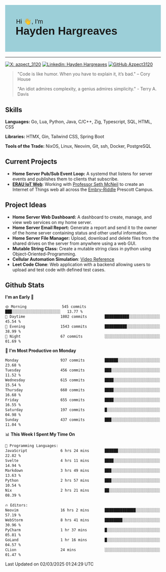 ![Hayden Hargreaves](https://github.com/Azpect3120/Azpect3120/blob/master/download.png?raw=true)

<hr>

[![X: azpect_3120](https://img.shields.io/twitter/follow/azpect_3120?style=social)](https://x.com/azpect_3120)
[![Linkedin: Hayden Hargreaves](https://img.shields.io/badge/-Hayden%20Hargreaves-blue?style=flat-square&logo=Linkedin&logoColor=white&link=https://www.linkedin.com/in/hayden-hargreaves-37b2802a4/)](https://www.linkedin.com/in/hayden-hargreaves-37b2802a4/)
[![GitHub Azpect3120](https://img.shields.io/github/followers/azpect3120?label=follow&style=social)](https://github.com/azpect3120)

> "Code is like humor. When you have to explain it, it’s bad." – Cory House
> 
> "An idiot admires complexity, a genius admires simplicity." - Terry A. Davis


## Skills
**Languages:** Go, Lua, Python, Java, C/C++, Zig, Typescript, SQL, HTML, CSS 

**Libraries:** HTMX, Gin, Tailwind CSS, Spring Boot

**Tools of the Trade:** NixOS, Linux, Neovim, Git, ssh, Docker, PostgreSQL


## Current Projects 
- **Home Server Pub/Sub Event Loop:** A systemd that listens for server events and publishes them to clients that subscribe.
- **[ERAU IoT Web](https://github.com/Azpect3120/InternetOfThings)**: Working with [Professor Seth McNeil](https://github.com/semcneil) to create an Internet of Things web all across the [Embry-Riddle](https://erau.edu) Prescott Campus.


## Project Ideas
- **Home Server Web Dashboard:** A dashboard to create, manage, and view web services on my home server.
- **Home Server Email Report:** Generate a report and send it to the owner of the home server containing status and other useful information.
- **Home Server File Manager:** Upload, download and delete files from the shared drives on the server from anywhere using a web GUI.
- **Mutable String Class:** Create a mutable string class in python using Object-Oriented-Programming.
- **Cellular Automation Simulation**: [Video Reference](https://youtu.be/nr8biZfSZ3Y?si=kS962MMGRwKCgJ3Y&t=436)
- **Leet Code Clone**: Web application with a backend allowing users to upload and test code with defined test cases.

## Github Stats

<!--START_SECTION:waka-->
**I'm an Early 🐤** 

```text
🌞 Morning                545 commits         ███░░░░░░░░░░░░░░░░░░░░░░   13.77 % 
🌆 Daytime                1802 commits        ███████████░░░░░░░░░░░░░░   45.54 % 
🌃 Evening                1543 commits        ██████████░░░░░░░░░░░░░░░   38.99 % 
🌙 Night                  67 commits          ░░░░░░░░░░░░░░░░░░░░░░░░░   01.69 % 
```
📅 **I'm Most Productive on Monday** 

```text
Monday                   937 commits         ██████░░░░░░░░░░░░░░░░░░░   23.68 % 
Tuesday                  456 commits         ███░░░░░░░░░░░░░░░░░░░░░░   11.52 % 
Wednesday                615 commits         ████░░░░░░░░░░░░░░░░░░░░░   15.54 % 
Thursday                 660 commits         ████░░░░░░░░░░░░░░░░░░░░░   16.68 % 
Friday                   655 commits         ████░░░░░░░░░░░░░░░░░░░░░   16.55 % 
Saturday                 197 commits         █░░░░░░░░░░░░░░░░░░░░░░░░   04.98 % 
Sunday                   437 commits         ███░░░░░░░░░░░░░░░░░░░░░░   11.04 % 
```


📊 **This Week I Spent My Time On** 

```text
💬 Programming Languages: 
JavaScript               6 hrs 24 mins       ██████░░░░░░░░░░░░░░░░░░░   22.82 % 
Svelte                   4 hrs 11 mins       ████░░░░░░░░░░░░░░░░░░░░░   14.94 % 
Markdown                 3 hrs 49 mins       ███░░░░░░░░░░░░░░░░░░░░░░   13.63 % 
Python                   2 hrs 57 mins       ███░░░░░░░░░░░░░░░░░░░░░░   10.54 % 
Nix                      2 hrs 21 mins       ██░░░░░░░░░░░░░░░░░░░░░░░   08.39 % 

🔥 Editors: 
Neovim                   16 hrs 2 mins       ██████████████░░░░░░░░░░░   57.19 % 
WebStorm                 8 hrs 41 mins       ████████░░░░░░░░░░░░░░░░░   30.96 % 
PyCharm                  1 hr 37 mins        █░░░░░░░░░░░░░░░░░░░░░░░░   05.81 % 
GoLand                   1 hr 16 mins        █░░░░░░░░░░░░░░░░░░░░░░░░   04.57 % 
CLion                    24 mins             ░░░░░░░░░░░░░░░░░░░░░░░░░   01.47 % 
```


 Last Updated on 02/03/2025 01:24:29 UTC
<!--END_SECTION:waka-->
